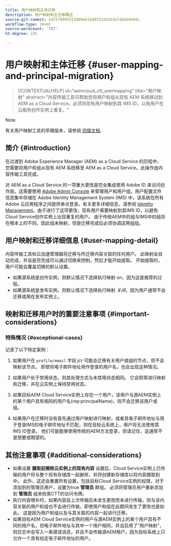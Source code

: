 ```yaml
---
title: 用户映射和主体迁移
description: 用户映射和主迁移概述
source-git-commit: 5475f9995513d09e61bd8f52242b3e74b8d4694c
workflow-type: tm+mt
source-wordcount: '757'
ht-degree: 22%

---
```


# 用户映射和主体迁移 {#user-mapping-and-principal-migration}

>[!CONTEXTUALHELP]
>id="aemcloud_ctt_usermapping"
>title="用户映射"
>abstract="内容传输工具可帮助您将用户和组从现有 AEM 系统移动到 AEM as a Cloud Service。必须将现有用户映射到其 IMS ID，以免用户在云服务创作实例上重复。"

>[!NOTE]
>有关用户映射工具的早期版本，请参阅 [旧版文档](/help/journey-migration/content-transfer-tool/user-mapping-tool-legacy/considerations-user-mapping-tool-legacy.md).

## 简介 {#introduction}

在过渡到 Adobe Experience Manager (AEM) as a Cloud Service 的历程中，您需要将用户和组从现有 AEM 系统移至 AEM as a Cloud Service。此操作由内容传输工具完成。

对 AEM as a Cloud Service 的一项重大更改是完全集成使用 Adobe ID 来访问创作层。这需要使用 [Adobe Admin Console](https://helpx.adobe.com/cn/enterprise/using/admin-console.html) 来管理用户和用户组。用户配置文件信息集中存储在 Adobe Identity Management System (IMS) 中，该系统在所有 Adobe 云应用程序之间提供单点登录。有关更多详细信息，请参阅 [Identity Management](https://experienceleague.adobe.com/docs/experience-manager-cloud-service/overview/what-is-new-and-different.html#identity-management)。由于进行了这项更改，现有用户需要映射到其IMS ID，以避免Cloud Service创作实例上出现重复的用户。 由于传统AEM中的组与IMS中的组存在根本上的不同，因此组未映射，但是迁移完成后必须协调这两组组。

## 用户映射和迁移详细信息 {#user-mapping-detail}

内容传输工具和云加速管理器将迁移与所迁移内容关联的任何用户。 此映射会自动完成，并且是否完成可以通过切换来控制，然后才能开始提取。 开始提取时，用户可能会覆盖切换的默认设置。

* 如果源系统是创作实例，则默认情况下选择执行映射 _on_，因为这是推荐的过程。
* 如果源系统是发布实例，则默认情况下选择执行映射 _关闭_，因为用户通常不会迁移或用在发布实例上。

## 映射和迁移用户时的重要注意事项 {#important-considerations}


### 特殊情况 {#exceptional-cases}

记录了以下特定案例：

1. 如果用户在 `profile/email` 字段 *jcr* 可能会迁移有关用户或组的节点，但不会映射该节点。 即使将电子邮件地址用作登录的用户名，也会出现这种情况。

1. 如果用户处于禁用状态，则其处理方式与未禁用状态相同。 它会照常进行映射和迁移，并在云实例上保持禁用状态。

1. 如果目标AEM Cloud Service实例上存在一个用户，该用户与源AEM实例上的某个用户具有相同的用户名(rep:principalName)，则不会迁移该用户或组。

1. 如果用户在迁移时没有首先通过用户映射进行映射，或者其电子邮件地址与用于登录IMS的电子邮件地址不匹配，则在目标云系统上，用户将无法使用其IMS ID登录。 他们可能能够使用传统的AEM方法登录，但请记住，这通常不是想要或期望的。


## 其他注意事项 {#additional-considerations}

* 如果设置 **摄取前擦除云实例上的现有内容** 设置后，Cloud Service实例上已传输的用户将与整个现有存储库一起删除，并将创建新存储库以将内容摄取到中。 此外，这还会重置所有设置，包括目标Cloud Service实例的权限，对于添加到的管理员用户，设置为true **管理员** 群组。 必须将管理员用户重新添加到 **管理员** 组来检索CTT的访问令牌。
* 执行内容增补时，如果内容自上次传输后未发生更改而未进行传输，则与该内容关联的用户和组也不会进行传输，即使用户和组在此期间发生了更改也是如此。 这是因为用户和组以及与其关联的内容一起进行迁移。
* 如果目标AEM Cloud Service实例的用户与源AEM实例上的某个用户具有不同的用户名，但电子邮件地址与其中一个用户相同，并且启用了“用户映射”，则日志中会写入一条错误消息，并且不会传输源AEM用户，因为目标系统上只允许一个具有给定电子邮件地址的用户。
